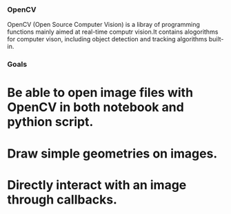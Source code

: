 ### OpenCV 
OpenCV (Open Source Computer Vision) is a libray of programming functions mainly aimed at real-time computr vision.It contains alogorithms for computer vison, including object detection and tracking algorithms built-in.

### Goals
# Be able to open image files with OpenCV in both notebook and  pythion script.
# Draw simple geometries  on images.
# Directly interact with an image through callbacks.


